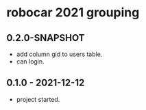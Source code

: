 # robocar 2021 grouping

## 0.2.0-SNAPSHOT
- add column gid to users table.
- can login.

## 0.1.0 - 2021-12-12
- project started.
